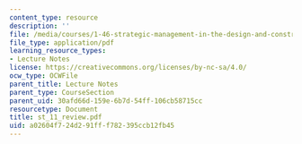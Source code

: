 ```yaml
---
content_type: resource
description: ''
file: /media/courses/1-46-strategic-management-in-the-design-and-construction-value-chain-fall-2003/a02604f724d291fff782395ccb12fb45_st_11_review.pdf
file_type: application/pdf
learning_resource_types:
- Lecture Notes
license: https://creativecommons.org/licenses/by-nc-sa/4.0/
ocw_type: OCWFile
parent_title: Lecture Notes
parent_type: CourseSection
parent_uid: 30afd66d-159e-6b7d-54ff-106cb58715cc
resourcetype: Document
title: st_11_review.pdf
uid: a02604f7-24d2-91ff-f782-395ccb12fb45
---
```

